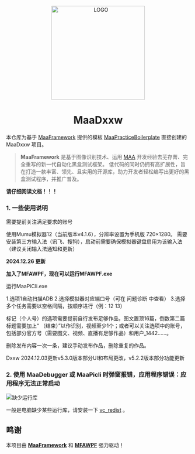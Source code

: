 <!-- markdownlint-disable MD033 MD041 -->
<p align="center">
  <img alt="LOGO" src="https://cdn.jsdelivr.net/gh/MaaAssistantArknights/design@main/logo/maa-logo_512x512.png" width="256" height="256" />
</p>

<div align="center">

# MaaDxxw

</div>

本仓库为基于 [MaaFramework](https://github.com/MaaXYZ/MaaFramework) 提供的模板 [MaaPracticeBoilerplate](https://github.com/MaaXYZ/MaaPracticeBoilerplate) 直接创建的 MaaDxxw 项目。

> **MaaFramework** 是基于图像识别技术、运用 [MAA](https://github.com/MaaAssistantArknights/MaaAssistantArknights) 开发经验去芜存菁、完全重写的新一代自动化黑盒测试框架。
> 低代码的同时仍拥有高扩展性，旨在打造一款丰富、领先、且实用的开源库，助力开发者轻松编写出更好的黑盒测试程序，并推广普及。

**请仔细阅读文档！！！**  

### 1. 一些使用说明

需要提前关注满足要求的账号

使用Mumu模拟器12（当前版本v4.1.6），分辨率设置为手机版 720×1280。
需要安装第三方输入法（讯飞、搜狗），启动前需要确保模拟器键盘启用为该输入法（建议关闭输入法通知和更新）

**2024.12.26 更新**

**加入了MFAWPF，现在可以运行MFAWPF.exe**

运行MaaPiCli.exe

1.选项1自动扫描ADB
2.选择模拟器对应端口号（可在 问题诊断 中查看）
3.选择多个任务需要以空格间隔，按顺序进行（例：12 13）

标记（个人号）的选项需要提前自行发布足够作品，图文置顶16篇，倒数第二篇标题需要加上“ （结束）”以作识别，视频至少1个；或者可以关注选项中的账号，包括部分官方号（需要图文、视频、直播有足够作品）和用户_1442……。

删除发布内容一次一条，建议手动发布作品，删除重复的作品。

Dxxw
2024.12.03更新v5.3.0版本部分UI和布局更改，v5.2.2版本部分功能更新


### 2. 使用 MaaDebugger 或 MaaPicli 时弹窗报错，应用程序错误：应用程序无法正常启动

![缺少运行库](https://github.com/user-attachments/assets/942df84b-f47d-4bb5-98b5-ab5d44bc7c2a)

一般是电脑缺少某些运行库，请安装一下 [vc_redist](https://aka.ms/vs/17/release/vc_redist.x64.exe) 。

## 鸣谢

本项目由 **[MaaFramework](https://github.com/MaaXYZ/MaaFramework)** 和 **[MFAWPF](https://github.com/SweetSmellFox/MFAWPF)** 强力驱动！
